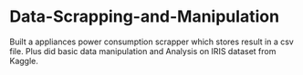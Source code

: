 # Data-Scrapping-and-Manipulation
Built a appliances power consumption scrapper which stores result in a csv file. Plus did basic data manipulation and Analysis on IRIS dataset from Kaggle.
